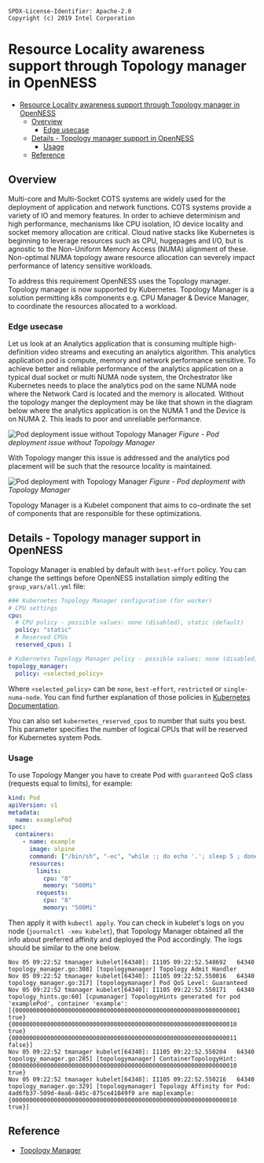 ```text
SPDX-License-Identifier: Apache-2.0
Copyright (c) 2019 Intel Corporation
```

# Resource Locality awareness support through Topology manager in OpenNESS

- [Resource Locality awareness support through Topology manager in OpenNESS](#resource-locality-awareness-support-through-topology-manager-in-openness)
  - [Overview](#overview)
    - [Edge usecase](#edge-usecase)
  - [Details - Topology manager support in OpenNESS](#details---topology-manager-support-in-openness)
    - [Usage](#usage)
  - [Reference](#reference)

## Overview

Multi-core and Multi-Socket COTS systems are widely used for the deployment of application and network functions. COTS systems provide a variety of IO and memory features. In order to achieve determinism and high performance, mechanisms like CPU isolation, IO device locality and socket memory allocation are critical. Cloud native stacks like  Kubernetes is beginning to leverage resources such as CPU, hugepages and I/O, but is agnostic to the Non-Uniform Memory Access (NUMA) alignment of these. Non-optimal NUMA topology aware resource allocation can severely impact performance of latency sensitive workloads.

To address this requirement OpenNESS uses the Topology manager. Topology manager is now supported by Kubernetes. Topology Manager is a solution permitting k8s components e.g. CPU Manager &  Device Manager, to coordinate the resources  allocated to a workload.

### Edge usecase

Let us look at an Analytics application that is consuming multiple high-definition video streams and executing an analytics algorithm. This analytics application pod is compute, memory and network performance sensitive. To achieve better and reliable performance of the analytics application on a typical dual socket or multi NUMA node system, the Orchestrator like Kubernetes needs to place the analytics pod on the same NUMA node where the Network Card is located and the memory is allocated. Without the topology manger the deployment may be like that shown in the diagram below where the analytics application  is on the NUMA 1 and the Device is on NUMA 2. This leads to poor and unreliable performance.

![Pod deployment issue without Topology Manager](tm-images/tm1.png)
_Figure - Pod deployment issue without Topology Manager_

With Topology manger this issue is addressed and the analytics pod placement will be such that the resource locality is maintained.

![Pod deployment with Topology Manager](tm-images/tm2.png)
_Figure - Pod deployment with Topology Manager_

Topology Manager is a Kubelet component that aims to co-ordinate the set of components that are responsible for these optimizations.

## Details - Topology manager support in OpenNESS

Topology Manager is enabled by default with `best-effort` policy. You can change the settings before OpenNESS installation simply editing the `group_vars/all.yml` file:

```yaml
### Kubernetes Topology Manager configuration (for worker)
# CPU settings
cpu:
  # CPU policy - possible values: none (disabled), static (default)
  policy: "static"
  # Reserved CPUs
  reserved_cpus: 1

# Kubernetes Topology Manager policy - possible values: none (disabled), best-effort (default), restricted, single-numa-node
topology_manager:
  policy: <selected_policy>
```

Where `<selected_policy>` can be `none`, `best-effort`, `restricted` or `single-numa-node`. You can find further explanation of those policies in [Kubernetes Documentation](https://kubernetes.io/docs/tasks/administer-cluster/topology-manager/).

You can also set `kubernetes_reserved_cpus` to number that suits you best. This parameter specifies the number of logical CPUs that will be reserved for Kubernetes system Pods.

### Usage
To use Topology Manger you have to create Pod with `guaranteed` QoS class (requests equal to limits), for example:

```yaml
kind: Pod
apiVersion: v1
metadata:
  name: examplePod
spec:
  containers:
    - name: example
      image: alpine
      command: ["/bin/sh", "-ec", "while :; do echo '.'; sleep 5 ; done"]
      resources:
        limits:
          cpu: "8"
          memory: "500Mi"
        requests:
          cpu: "8"
          memory: "500Mi"
```

Then apply it with `kubectl apply`. You can check in kubelet's logs on you node (`journalctl -xeu kubelet`), that Topology Manager obtained all the info about preferred affinity and deployed the Pod accordingly. The logs should be similar to the one below.

```
Nov 05 09:22:52 tmanager kubelet[64340]: I1105 09:22:52.548692   64340 topology_manager.go:308] [topologymanager] Topology Admit Handler
Nov 05 09:22:52 tmanager kubelet[64340]: I1105 09:22:52.550016   64340 topology_manager.go:317] [topologymanager] Pod QoS Level: Guaranteed
Nov 05 09:22:52 tmanager kubelet[64340]: I1105 09:22:52.550171   64340 topology_hints.go:60] [cpumanager] TopologyHints generated for pod 'examplePod', container 'example': [{0000000000000000000000000000000000000000000000000000000000000001 true} {0000000000000000000000000000000000000000000000000000000000000010 true} {0000000000000000000000000000000000000000000000000000000000000011 false}]
Nov 05 09:22:52 tmanager kubelet[64340]: I1105 09:22:52.550204   64340 topology_manager.go:285] [topologymanager] ContainerTopologyHint: {0000000000000000000000000000000000000000000000000000000000000010 true}
Nov 05 09:22:52 tmanager kubelet[64340]: I1105 09:22:52.550216   64340 topology_manager.go:329] [topologymanager] Topology Affinity for Pod: 4ad6fb37-509d-4ea6-845c-875ce41049f9 are map[example:{0000000000000000000000000000000000000000000000000000000000000010 true}]
```
## Reference
- [Topology Manager](https://kubernetes.io/docs/tasks/administer-cluster/topology-manager/)
